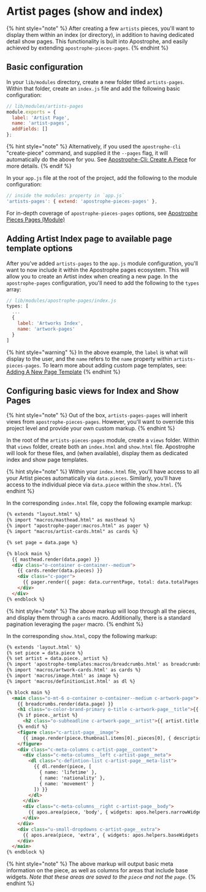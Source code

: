 # Artist pages \(show and index\)

{% hint style="note" %}
  After creating a few `artists` pieces, you'll want to display them within an index (or directory), in addition to having dedicated detail show pages. This functionality is built into Apostrophe, and easily achieved by extending `apostrophe-pieces-pages`.
{% endhint %}

## Basic configuration

In your `lib/modules` directory, create a new folder titled `artists-pages`. Within that folder, create an `index.js` file and add the following basic configuration:

```javascript
// lib/modules/artists-pages
module.exports = {
  label: 'Artist Page',
  name: 'artist-pages',
  addFields: []
};
```

{% hint style="note" %}
  Alternatively, if you used the `apostrophe-cli` "create-piece" command, and supplied it the `--pages` flag, it will automatically do the above for you. See [Apostrophe-Cli: Create A  Piece](https://github.com/apostrophecms/apostrophe-cli#create-a-piece) for more details.
{% endif %}

In your `app.js` file at the root of the project, add the following to the module configuration:

```javascript
// inside the modules: property in `app.js`
'artists-pages': { extend: 'apostrophe-pieces-pages' },
```

For in-depth coverage of `apostrophe-pieces-pages` options, see [Apostrophe Pieces Pages (Module)](https://docs.apostrophecms.org/apostrophe/modules/apostrophe-pieces-pages)

## Adding Artist Index page to available page template options

After you've added `artists-pages` to the `app.js` module configuration, you'll want to now include it within the Apostrophe pages ecosystem. This will allow you to create an Artist index when creating a new page. In the `apostrophe-pages` configuration, you'll need to add the following to the `types` array:

```javascript
// lib/modules/apostrophe-pages/index.js
types: [
  ...
  {
    label: 'Artworks Index',
    name: 'artwork-pages'
  }
]
```
{% hint style="warning" %}
  In the above example, the `label` is what will display to the user, and the `name` refers to the `name` property within `artists-pieces-pages`. To learn more about adding custom page templates, see: [Adding A New Page Template](https://docs.apostrophecms.org/apostrophe/tutorials/getting-started/editing-page-templates#adding-a-new-page-template)
{% endhint %}

## Configuring basic views for Index and Show Pages

{% hint style="note" %}
  Out of the box, `artists-pages-pages` will inherit views from `apostrophe-pieces-pages`. However, you'll want to override this project level and provide your own custom markup.
{% endhint %}

In the root of the `artists-pieces-pages` module, create a `views` folder. Within that `views` folder, create both an `index.html` and `show.html` file. Apostrophe will look for these files, and (when available), display them as dedicated index and show page templates.

{% hint style="note" %}
  Within your `index.html` file, you'll have access to all your Artist pieces automatically via `data.pieces`. Similarly, you'll have access to the individual piece via `data.piece` within the `show.html`.
{% endhint %}

In the corresponding `index.html` file, copy the following example markup:

```html
{% extends "layout.html" %}
{% import "macros/masthead.html" as masthead %}
{% import "apostrophe-pager:macros.html" as pager %}
{% import "macros/artist-cards.html" as cards %}

{% set page = data.page %}

{% block main %}
  {{ masthead.render(data.page) }}
  <div class="o-container o-container--medium">
    {{ cards.render(data.pieces) }}
    <div class="c-pager">
      {{ pager.render({ page: data.currentPage, total: data.totalPages }, data.url) }}
    </div>
  </div>
{% endblock %}
```
{% hint style="note" %}
  The above markup will loop through all the pieces, and display them through a `cards` macro. Additionally, there is a standard pagination leveraging the `pager` macro.
{% endhint %}



In the corresponding `show.html`, copy the following markup:
```html
{% extends 'layout.html' %}
{% set piece = data.piece %}
{% set artist = data.piece._artist %}
{% import 'apostrophe-templates:macros/breadcrumbs.html' as breadcrumbs %}
{% import 'macros/artwork-cards.html' as cards %}
{% import 'macros/image.html' as image %}
{% import 'macros/definitionList.html' as dl %}

{% block main %}
  <main class="o-mt-6 o-container o-container--medium c-artwork-page">
    {{ breadcrumbs.render(data.page) }}
    <h1 class="o-color-brand-primary o-title c-artwork-page__title">{{ piece.title }}</h1>
    {% if piece._artist %}
      <h2 class="o-subheadline c-artwork-page__artist">{{ artist.title }}</h2>  
    {% endif %}
    <figure class="c-artist-page__image">
      {{ image.render(piece.thumbnail.items[0]._pieces[0], { description: true }) }}
    </figure>
    <div class="c-meta-columns c-artist-page__content">
      <div class="c-meta-columns__left c-artist-page__meta">
        <dl class="c-defintion-list c-artist-page__meta-list">
          {{ dl.render(piece, [
            { name: 'lifetime' },
            { name: 'nationality' },
            { name: 'movement' }
          ]) }}
        </dl>
      </div>
      <div class="c-meta-columns__right c-artist-page__body">
        {{ apos.area(piece, 'body', { widgets: apos.helpers.narrowWidgets }) }}
      </div>
    </div>
    <div class="u-small-dropdowns c-artist-page__extra">
      {{ apos.area(piece, 'extra', { widgets: apos.helpers.baseWidgets }) }}
    </div>
  </main>
{% endblock %}
```

{% hint style="note" %}
  The above markup will output basic meta information on the piece, as well as columns for areas that include base widgets. *Note that these areas are saved to the `piece` and not the `page`*. 
{% endhint %}
